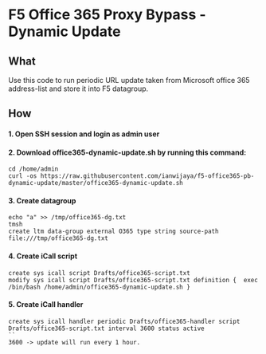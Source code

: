 # F5 Office 365 Proxy Bypass - Dynamic Update

## What
Use this code to run periodic URL update taken from Microsoft office 365 address-list and store it into F5 datagroup.

## How
#### 1. Open SSH session and login as admin user

#### 2. Download office365-dynamic-update.sh by running this command:
```
cd /home/admin
curl -os https://raw.githubusercontent.com/ianwijaya/f5-office365-pb-dynamic-update/master/office365-dynamic-update.sh
```

#### 3. Create datagroup
```
echo "a" >> /tmp/office365-dg.txt
tmsh
create ltm data-group external O365 type string source-path file:///tmp/office365-dg.txt
```

#### 4. Create iCall script
```
create sys icall script Drafts/office365-script.txt
modify sys icall script Drafts/office365-script.txt definition {  exec /bin/bash /home/admin/office365-dynamic-update.sh }
```

#### 5. Create iCall handler
```
create sys icall handler periodic Drafts/office365-handler script Drafts/office365-script.txt interval 3600 status active
``
3600 -> update will run every 1 hour.
